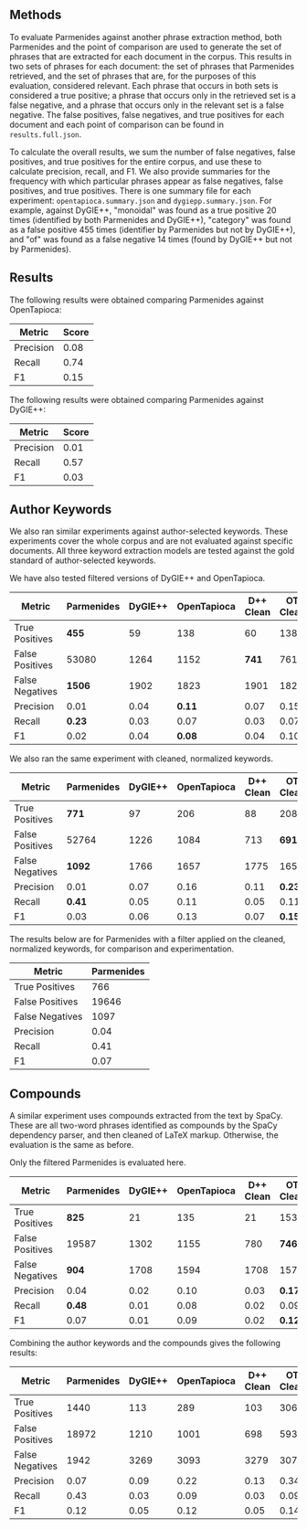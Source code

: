 Methods
-------

To evaluate Parmenides against another phrase extraction method, both
Parmenides and the point of comparison are used to generate the set of phrases
that are extracted for each document in the corpus. This results in two sets of
phrases for each document: the set of phrases that Parmenides retrieved, and
the set of phrases that are, for the purposes of this evaluation, considered
relevant. Each phrase that occurs in both sets is considered a true positive; a
phrase that occurs only in the retrieved set is a false negative, and a phrase
that occurs only in the relevant set is a false negative. The false positives,
false negatives, and true positives for each document and each point of
comparison can be found in `results.full.json`. 

To calculate the overall results, we sum the number of false negatives, false
positives, and true positives for the entire corpus, and use these to calculate
precision, recall, and F1. We also provide summaries for the frequency with
which particular phrases appear as false negatives, false positives, and true
positives. There is one summary file for each experiment:
`opentapioca.summary.json` and `dygiepp.summary.json`. For example, against
DyGIE++, "monoidal" was found as a true positive 20 times (identified by both
Parmenides and DyGIE++), "category" was found as a false positive 455 times
(identifier by Parmenides but not by DyGIE++), and "of" was found as a false
negative 14 times (found by DyGIE++ but not by Parmenides). 

Results
-------

The following results were obtained comparing Parmenides against OpenTapioca:

| Metric    | Score |
|-----------|-------|
| Precision | 0.08  |
| Recall    | 0.74  |
| F1        | 0.15  |

The following results were obtained comparing Parmenides against DyGIE++:

| Metric    | Score |
|-----------|-------|
| Precision | 0.01  |
| Recall    | 0.57  |
| F1        | 0.03  |

Author Keywords
---------------

We also ran similar experiments against author-selected keywords. These
experiments cover the whole corpus and are not evaluated against specific
documents. All three keyword extraction models are tested against the gold
standard of author-selected keywords.

We have also tested filtered versions of DyGIE++ and OpenTapioca.

| Metric          | Parmenides | DyGIE++ | OpenTapioca | D++ Clean | OT Clean |
|-----------------|------------|---------|-------------|-----------|----------|
| True Positives  | **455**    | 59      | 138         | 60        | 138      |
| False Positives | 53080      | 1264    | 1152        | **741**   | 761      |
| False Negatives | **1506**   | 1902    | 1823        | 1901      | 1823     |
| Precision       | 0.01       | 0.04    | **0.11**    | 0.07      | 0.15     |
| Recall          | **0.23**   | 0.03    | 0.07        | 0.03      | 0.07     |
| F1              | 0.02       | 0.04    | **0.08**    | 0.04      | 0.10     |

We also ran the same experiment with cleaned, normalized keywords.

| Metric          | Parmenides | DyGIE++ | OpenTapioca | D++ Clean | OT Clean |
|-----------------|------------|---------|-------------|-----------|----------|
| True Positives  | **771**    | 97      | 206         | 88        | 208      |
| False Positives | 52764      | 1226    | 1084        | 713       | **691**  |
| False Negatives | **1092**   | 1766    | 1657        | 1775      | 1655     |
| Precision       | 0.01       | 0.07    | 0.16        | 0.11      | **0.23** |
| Recall          | **0.41**   | 0.05    | 0.11        | 0.05      | 0.11     |
| F1              | 0.03       | 0.06    | 0.13        | 0.07      | **0.15** |

The results below are for Parmenides with a filter applied on the cleaned,
normalized keywords, for comparison and experimentation.

| Metric          | Parmenides |
|-----------------|------------|
| True Positives  | 766        |
| False Positives | 19646      |
| False Negatives | 1097       |
| Precision       | 0.04       |
| Recall          | 0.41       |
| F1              | 0.07       |

Compounds
---------

A similar experiment uses compounds extracted from the text by SpaCy. These are
all two-word phrases identified as compounds by the SpaCy dependency parser,
and then cleaned of LaTeX markup. Otherwise, the evaluation is the same as
before.

Only the filtered Parmenides is evaluated here.

| Metric          | Parmenides | DyGIE++ | OpenTapioca | D++ Clean | OT Clean |
|-----------------|------------|---------|-------------|-----------|----------|
| True Positives  | **825**    | 21      | 135         | 21        | 153      |
| False Positives | 19587      | 1302    | 1155        | 780       | **746**  |
| False Negatives | **904**    | 1708    | 1594        | 1708      | 1576     |
| Precision       | 0.04       | 0.02    | 0.10        | 0.03      | **0.17** |
| Recall          | **0.48**   | 0.01    | 0.08        | 0.02      | 0.09     |
| F1              | 0.07       | 0.01    | 0.09        | 0.02      | **0.12** |

Combining the author keywords and the compounds gives the following results:

| Metric          | Parmenides | DyGIE++ | OpenTapioca | D++ Clean | OT Clean |
|-----------------|------------|---------|-------------|-----------|----------|
| True Positives  | 1440       | 113     | 289         | 103       | 306      |
| False Positives | 18972      | 1210    | 1001        | 698       | 593      |
| False Negatives | 1942       | 3269    | 3093        | 3279      | 3076     |
| Precision       | 0.07       | 0.09    | 0.22        | 0.13      | 0.34     |
| Recall          | 0.43       | 0.03    | 0.09        | 0.03      | 0.09     |
| F1              | 0.12       | 0.05    | 0.12        | 0.05      | 0.14     |
